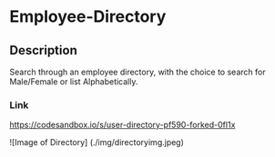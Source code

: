 # Employee-Directory

## Description
Search through an employee directory, with the choice to search for Male/Female or list Alphabetically.

### Link 
https://codesandbox.io/s/user-directory-pf590-forked-0fl1x

![Image of Directory]
(./img/directoryimg.jpeg)
